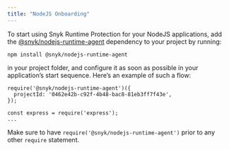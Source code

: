```yaml
---
title: "NodeJS Onboarding"
---
```


To start using Snyk Runtime Protection for your NodeJS applications, add the [@snyk/nodejs-runtime-agent](https://www.npmjs.com/package/@snyk/nodejs-runtime-agent) dependency to your project by running:

```
npm install @snyk/nodejs-runtime-agent
```

in your project folder, and configure it as soon as possible in your application’s start sequence. Here’s an example of such a flow:

```
require('@snyk/nodejs-runtime-agent')({
  projectId: '0462e42b-c92f-4b48-bac8-81eb3ff7f43e',
});

const express = require('express');
...
```

Make sure to have `require('@snyk/nodejs-runtime-agent')` prior to any other `require` statement.
